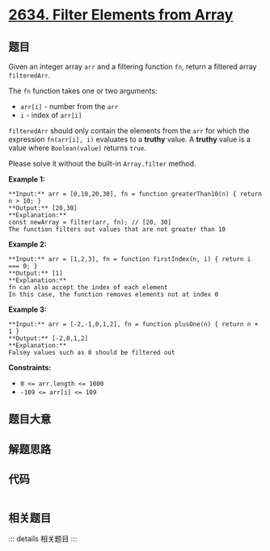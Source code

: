 # [2634. Filter Elements from Array](https://leetcode.com/problems/filter-elements-from-array)

## 题目

Given an integer array `arr` and a filtering function `fn`, return a filtered
array `filteredArr`.

The `fn` function takes one or two arguments:

  * `arr[i]` \- number from the `arr`
  * `i` \- index of `arr[i]`

`filteredArr` should only contain the elements from the `arr` for which the
expression `fn(arr[i], i)` evaluates to a **truthy** value. A  **truthy**
value is a value where `Boolean(value)` returns `true`.

Please solve it without the built-in `Array.filter` method.



**Example 1:**

    
    
    **Input:** arr = [0,10,20,30], fn = function greaterThan10(n) { return n > 10; }
    **Output:** [20,30]
    **Explanation:**
    const newArray = filter(arr, fn); // [20, 30]
    The function filters out values that are not greater than 10

**Example 2:**

    
    
    **Input:** arr = [1,2,3], fn = function firstIndex(n, i) { return i === 0; }
    **Output:** [1]
    **Explanation:**
    fn can also accept the index of each element
    In this case, the function removes elements not at index 0
    

**Example 3:**

    
    
    **Input:** arr = [-2,-1,0,1,2], fn = function plusOne(n) { return n + 1 }
    **Output:** [-2,0,1,2]
    **Explanation:**
    Falsey values such as 0 should be filtered out
    



**Constraints:**

  * `0 <= arr.length <= 1000`
  * `-109 <= arr[i] <= 109`


## 题目大意

## 解题思路

## 代码

```javascript

```

## 相关题目

::: details 相关题目
:::
